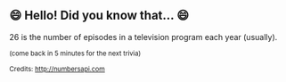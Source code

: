 ## :smile: Hello! Did you know that... :smile:
26 is the number of episodes in a television program each year (usually).

<sup>(come back in 5 minutes for the next trivia)</sup>


<sup>Credits: http://numbersapi.com</sup>
